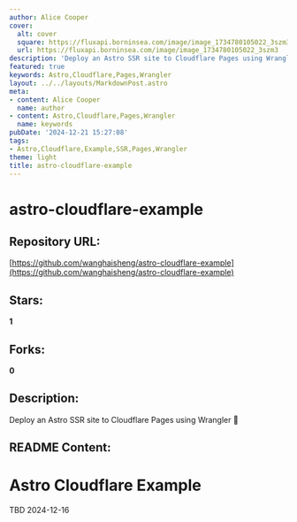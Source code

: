 ```yaml
---
author: Alice Cooper
cover:
  alt: cover
  square: https://fluxapi.borninsea.com/image/image_1734780105022_3szm3
  url: https://fluxapi.borninsea.com/image/image_1734780105022_3szm3
description: 'Deploy an Astro SSR site to Cloudflare Pages using Wrangler 🤠'
featured: true
keywords: Astro,Cloudflare,Pages,Wrangler
layout: ../../layouts/MarkdownPost.astro
meta:
- content: Alice Cooper
  name: author
- content: Astro,Cloudflare,Pages,Wrangler
  name: keywords
pubDate: '2024-12-21 15:27:08'
tags:
- Astro,Cloudflare,Example,SSR,Pages,Wrangler
theme: light
title: astro-cloudflare-example
---
```


# astro-cloudflare-example

## Repository URL: 
[https://github.com/wanghaisheng/astro-cloudflare-example](https://github.com/wanghaisheng/astro-cloudflare-example)

## Stars: 
**1**

## Forks: 
**0**

## Description: 
Deploy an Astro SSR site to Cloudflare Pages using Wrangler 🤠

## README Content: 
# Astro Cloudflare Example

TBD
2024-12-16

